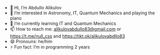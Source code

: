 - 👋 Hi, I’m Abdullo Alikulov
- 👀 I’m interested in Astronomy, IT, Quantum Mechanics and playing the piano
- 🌱 I’m currently learning IT and Quantum Mechanics
- 📫 How to reach me: alikulovabdullo83@gmail.com or https://t.me/null_css and https://tikt.ok/alikulovabdllo83
- 😄 Pronouns: he/him
- ⚡ Fun fact: I’m in programming 2 years

<!---
Abdullo83/Abdullo83 is a ✨ special ✨ repository because its `README.md` (this file) appears on your GitHub profile.
You can click the Preview link to take a look at your changes.
--->
